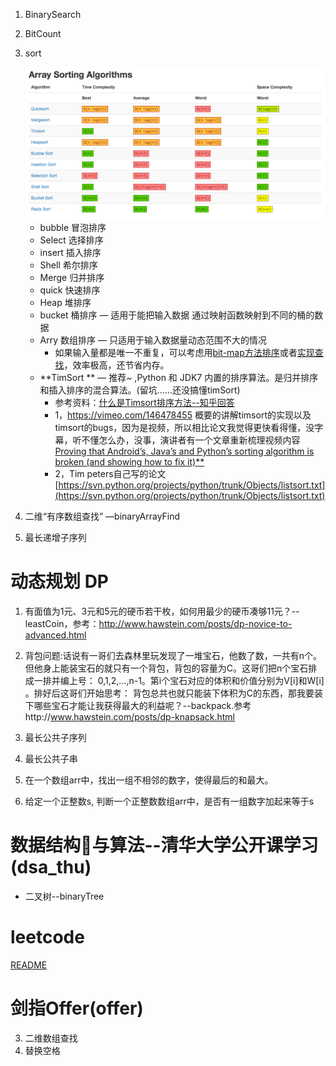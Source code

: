 1. BinarySearch

2. BitCount

3. sort

   <img src="https://raw.githubusercontent.com/crazycs520/images/master/sort.png" style="zoom:100%" />

   * bubble 冒泡排序
   * Select   选择排序
   * insert   插入排序
   * Shell     希尔排序
   * Merge  归并排序
   * quick    快速排序
   * Heap   堆排序
   * bucket 桶排序 — 适用于能把输入数据 通过映射函数映射到不同的桶的数据
   * Arry 数组排序 — 只适用于输入数据量动态范围不大的情况
     * 如果输入量都是唯一不重复，可以考虑用[bit-map方法排序](http://www.cnblogs.com/Tour/p/4057416.html)或者[实现查找](https://wizardforcel.gitbooks.io/the-art-of-programming-by-july/content/a.1.html)，效率极高，还节省内存。
   * **TimSort **  —  推荐~ ,Python 和 JDK7 内置的排序算法。是归并排序和插入排序的混合算法。(留坑……还没搞懂timSort)
     * 参考资料：[什么是Timsort排序方法--知乎回答](https://www.zhihu.com/question/23928138)
     * 1，https://vimeo.com/146478455 概要的讲解timsort的实现以及timsort的bugs，因为是视频，所以相比论文我觉得更快看得懂，没字幕，听不懂怎么办，没事，演讲者有一个文章重新梳理视频内容[Proving that Android’s, Java’s and Python’s sorting algorithm is broken (and showing how to fix it)**](http://www.envisage-project.eu/proving-android-java-and-python-sorting-algorithm-is-broken-and-how-to-fix-it/)
     * 2，Tim peters自己写的论文 [https://svn.python.org/projects/python/trunk/Objects/listsort.txt](https://svn.python.org/projects/python/trunk/Objects/listsort.txt)

4. 二维“有序数组查找”  —binaryArrayFind

5.  最长递增子序列






# 动态规划 DP

1. 有面值为1元、3元和5元的硬币若干枚，如何用最少的硬币凑够11元？--leastCoin，参考：http://www.hawstein.com/posts/dp-novice-to-advanced.html


2. 背包问题:话说有一哥们去森林里玩发现了一堆宝石，他数了数，一共有n个。 但他身上能装宝石的就只有一个背包，背包的容量为C。这哥们把n个宝石排成一排并编上号： 0,1,2,…,n-1。第i个宝石对应的体积和价值分别为V[i]和W[i] 。排好后这哥们开始思考： 背包总共也就只能装下体积为C的东西，那我要装下哪些宝石才能让我获得最大的利益呢？--backpack.参考http://www.hawstein.com/posts/dp-knapsack.html
3. 最长公共子序列
4. 最长公共子串
5. 在一个数组arr中，找出一组不相邻的数字，使得最后的和最大。
6. 给定一个正整数s, 判断一个正整数数组arr中，是否有一组数字加起来等于s

 # 数据结构与算法--清华大学公开课学习(dsa_thu)
* 二叉树--binaryTree

# leetcode
[README](./leetcode/README.md)

# 剑指Offer(offer)
3. 二维数组查找
4. 替换空格
